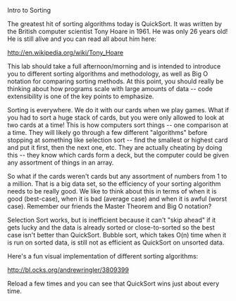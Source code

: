 Intro to Sorting

The greatest hit of sorting algorithms today is QuickSort. It was written by the British computer scientist Tony Hoare in 1961. He was only 26 years old! He is still alive and you can read all about him here:

http://en.wikipedia.org/wiki/Tony_Hoare

This lab should take a full afternoon/morning and is intended to introduce you to different sorting algorithms and methodology, as well as Big O notation for comparing sorting methods. At this point, you should really be thinking about how programs scale with large amounts of data -- code extensibility is one of the key points to emphasize.

Sorting is everywhere. We do it with our cards when we play games. What if you had to sort a huge stack of cards, but you were only allowed to look at two cards at a time! This is how computers sort things -- one comparison at a time. They will likely go through a few different "algorithms" before stopping at something like selection sort -- find the smallest or highest card and put it first, then the next one, etc. They are actually cheating by doing this -- they know which cards form a deck, but the computer could be given any assortment of things in an array. 

So what if the cards weren't cards but any assortment of numbers from 1 to a million. That is a big data set, so the efficiency of your sorting algorithm needs to be really good. We like to think about this in terms of when it is good (best-case), when it is bad (average case) and when it is awful (worst case). Remember our friends the Master Theorem and Big O notation?

Selection Sort works, but is inefficient because it can't "skip ahead" if it gets lucky and the data is already sorted or close-to-sorted so the best case isn't better than QuickSort. Bubble sort, which takes O(n) time when it is run on sorted data, is still not as efficient as QuickSort on unsorted data. 

Here's a fun visual implementation of different sorting algorithms:

http://bl.ocks.org/andrewringler/3809399

Reload a few times and you can see that QuickSort wins just about every time.


